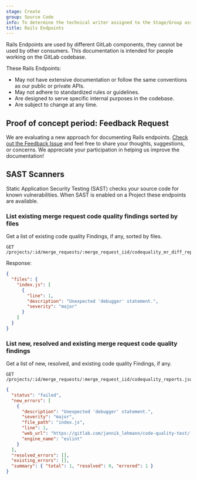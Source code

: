 ```yaml
---
stage: Create
group: Source Code
info: To determine the technical writer assigned to the Stage/Group associated with this page, see https://handbook.gitlab.com/handbook/product/ux/technical-writing/#assignments
title: Rails Endpoints
---
```


Rails Endpoints are used by different GitLab components, they cannot be
used by other consumers. This documentation is intended for people
working on the GitLab codebase.

These Rails Endpoints:

- May not have extensive documentation or follow the same conventions as our public or private APIs.
- May not adhere to standardized rules or guidelines.
- Are designed to serve specific internal purposes in the codebase.
- Are subject to change at any time.

## Proof of concept period: Feedback Request

We are evaluating a new approach for documenting Rails endpoints. [Check out the Feedback Issue](https://gitlab.com/gitlab-org/gitlab/-/issues/411605) and feel free to share your thoughts, suggestions, or concerns. We appreciate your participation in helping us improve the documentation!

## SAST Scanners

Static Application Security Testing (SAST) checks your source code for known vulnerabilities. When SAST is enabled
on a Project these endpoints are available.

### List existing merge request code quality findings sorted by files

Get a list of existing code quality Findings, if any, sorted by files.

```plaintext
GET /projects/:id/merge_requests/:merge_request_iid/codequality_mr_diff_reports.json
```

Response:

```json
{
  "files": {
    "index.js": [
      {
        "line": 1,
        "description": "Unexpected 'debugger' statement.",
        "severity": "major"
      }
    ]
  }
}
```

### List new, resolved and existing merge request code quality findings

Get a list of new, resolved, and existing code quality Findings, if any.

```plaintext
GET /projects/:id/merge_requests/:merge_request_iid/codequality_reports.json
```

```json
{
  "status": "failed",
  "new_errors": [
    {
      "description": "Unexpected 'debugger' statement.",
      "severity": "major",
      "file_path": "index.js",
      "line": 1,
      "web_url": "https://gitlab.com/jannik_lehmann/code-quality-test/-/blob/ed1c1b3052fe6963beda0e416d5e2ba3378eb715/noise.rb#L12",
      "engine_name": "eslint"
    }
  ],
  "resolved_errors": [],
  "existing_errors": [],
  "summary": { "total": 1, "resolved": 0, "errored": 1 }
}
```
